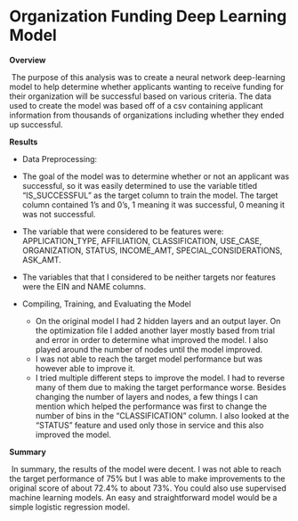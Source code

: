 # Organization Funding Deep Learning Model

**Overview**

​        The purpose of this analysis was to create a neural network deep-learning model to help determine whether applicants wanting to receive funding for their organization will be successful based on various criteria. The data used to create the model was based off of a csv containing applicant information from thousands of organizations including whether they ended up successful.

**Results**

-    Data Preprocessing:
  - The goal of the model was to determine whether or not an applicant was successful, so it was easily determined to use the variable titled “IS_SUCCESSFUL” as the target column to train the model. The target column contained 1’s and 0’s, 1 meaning it was successful, 0 meaning it was not successful.
  - The variable that  were considered to be features were: APPLICATION_TYPE, AFFILIATION, CLASSIFICATION, USE_CASE, ORGANIZATION, STATUS, INCOME_AMT, SPECIAL_CONSIDERATIONS, ASK_AMT.
  -  The variables that that I considered to be neither targets nor features were the EIN and NAME columns.

- Compiling, Training, and Evaluating the Model
  - On the original model I had 2 hidden layers and an output layer. On the optimization file I added another layer mostly based from trial and error in order to determine what improved the model. I also played around the number of nodes until the model improved. 
  - I was not able to reach the target model performance but was however able to improve it.
  - I tried multiple different steps to improve the model. I had to reverse many of them due to making the target performance worse. Besides changing the number of layers and nodes, a few things I can mention which helped the performance was first to change the number of bins in the “CLASSIFICATION” column. I also looked at the “STATUS” feature and used only those in service and this also improved the model.

**Summary**

​        In summary, the results of the model were decent. I was not able to reach the target performance of 75% but I was able to make improvements to the original score of about 72.4% to about 73%. You could also use supervised machine learning models. An easy and straightforward model would be a simple logistic regression model.

 
